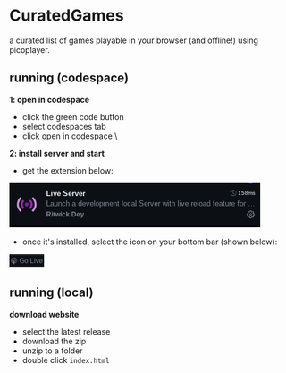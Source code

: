 # CuratedGames
a curated list of games playable in your browser (and offline!) using picoplayer.

## running (codespace)
**1: open in codespace** 
- click the green code button 
- select codespaces tab
- click open in codespace \

**2: install server and start**
- get the extension below:

![s](images/liveserver.png)

- once it's installed, select the icon on your bottom bar (shown below):

![s](images/golive.png)

## running (local)
**download website**
- select the latest release
- download the zip
- unzip to a folder
- double click ```index.html```
